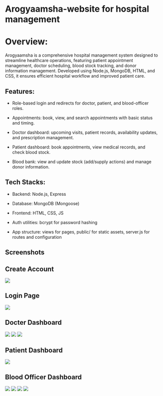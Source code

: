 # Arogyaamsha-website for hospital management

# Overview:
Arogyaamsha is a comprehensive hospital management system designed to streamline healthcare operations, featuring patient appointment management, doctor scheduling, blood stock tracking, and donor information management. Developed using Node.js, MongoDB, HTML, and CSS, it ensures efficient hospital workflow and improved patient care.

## Features:

- Role-based login and redirects for doctor, patient, and blood-officer roles.

- Appointments: book, view, and search appointments with basic status and timing.

- Doctor dashboard: upcoming visits, patient records, availability updates, and       prescription management.

- Patient dashboard: book appointments, view medical records, and check blood stock.

- Blood bank: view and update stock (add/supply actions) and manage donor information.

## Tech Stacks:

- Backend: Node.js, Express

- Database: MongoDB (Mongoose)

- Frontend: HTML, CSS,  JS

- Auth utilities: bcrypt for password hashing

- App structure: views for pages, public/ for static assets, server.js for routes and configuration

## Screenshots

## Create Account
<img src="./a11.png"></img>

## Login Page
<img src="./a12.png"></img>

## Docter Dashboard
<img src="./a1.png"></img>
<img src="./a2.png"></img>
<img src="./a3.png"></img>

## Patient Dashboard
<img src="./a4.png"></img>

## Blood Officer Dashboard
<img src="./a5.png"></img>
<img src="./a6.png"></img>
<img src="./a7.png"></img>
<img src="./a8.png"></img>




